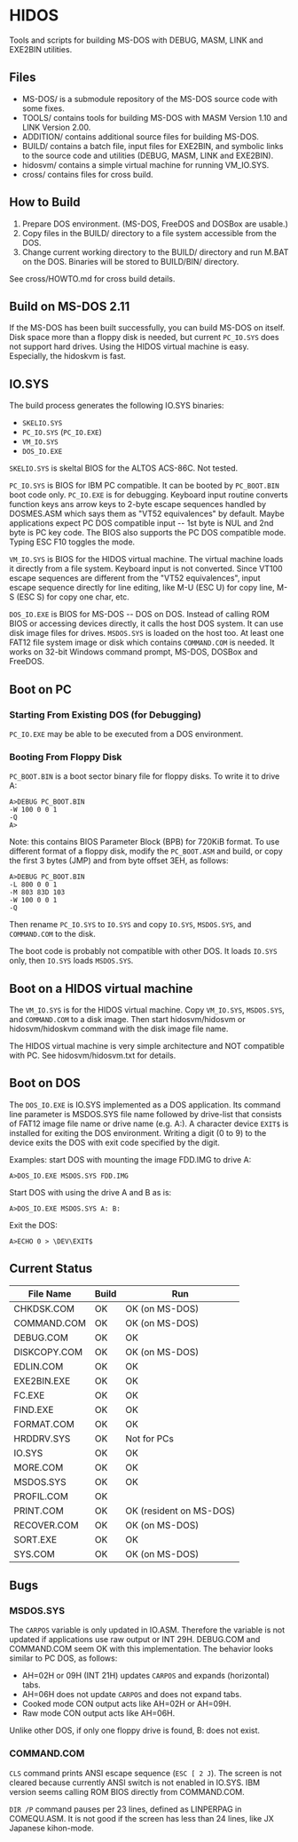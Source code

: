 # HIDOS

Tools and scripts for building MS-DOS with DEBUG, MASM, LINK and EXE2BIN utilities.

## Files

- MS-DOS/ is a submodule repository of the MS-DOS source code with some fixes.
- TOOLS/ contains tools for building MS-DOS with MASM Version 1.10 and LINK Version 2.00.
- ADDITION/ contains additional source files for building MS-DOS.
- BUILD/ contains a batch file, input files for EXE2BIN, and symbolic links to the source code and utilities (DEBUG, MASM, LINK and EXE2BIN).
- hidosvm/ contains a simple virtual machine for running VM_IO.SYS.
- cross/ contains files for cross build.

## How to Build

1. Prepare DOS environment.  (MS-DOS, FreeDOS and DOSBox are usable.)
2. Copy files in the BUILD/ directory to a file system accessible from the DOS.
3. Change current working directory to the BUILD/ directory and run M.BAT on the DOS.  Binaries will be stored to BUILD/BIN/ directory.

See cross/HOWTO.md for cross build details.

## Build on MS-DOS 2.11

If the MS-DOS has been built successfully, you can build MS-DOS on itself.
Disk space more than a floppy disk is needed, but current `PC_IO.SYS` does not support hard drives.
Using the HIDOS virtual machine is easy.
Especially, the hidoskvm is fast.

## IO.SYS

The build process generates the following IO.SYS binaries:

- `SKELIO.SYS`
- `PC_IO.SYS` (`PC_IO.EXE`)
- `VM_IO.SYS`
- `DOS_IO.EXE`

`SKELIO.SYS` is skeltal BIOS for the ALTOS ACS-86C.
Not tested.

`PC_IO.SYS` is BIOS for IBM PC compatible.
It can be booted by `PC_BOOT.BIN` boot code only.
`PC_IO.EXE` is for debugging.
Keyboard input routine converts function keys ans arrow keys to 2-byte escape sequences handled by DOSMES.ASM which says them as "VT52 equivalences" by default.
Maybe applications expect PC DOS compatible input -- 1st byte is NUL and 2nd byte is PC key code.
The BIOS also supports the PC DOS compatible mode.
Typing ESC F10 toggles the mode.

`VM_IO.SYS` is BIOS for the HIDOS virtual machine.
The virtual machine loads it directly from a file system.
Keyboard input is not converted.
Since VT100 escape sequences are different from the "VT52 equivalences", input escape sequence directly for line editing, like M-U (ESC U) for copy line, M-S (ESC S) for copy one char, etc.

`DOS_IO.EXE` is BIOS for MS-DOS -- DOS on DOS.
Instead of calling ROM BIOS or accessing devices directly, it calls the host DOS system.
It can use disk image files for drives.
`MSDOS.SYS` is loaded on the host too.
At least one FAT12 file system image or disk which contains `COMMAND.COM` is needed.
It works on 32-bit Windows command prompt, MS-DOS, DOSBox and FreeDOS.

## Boot on PC

### Starting From Existing DOS (for Debugging)

`PC_IO.EXE` may be able to be executed from a DOS environment.

### Booting From Floppy Disk

`PC_BOOT.BIN` is a boot sector binary file for floppy disks.
To write it to drive A:

```
A>DEBUG PC_BOOT.BIN
-W 100 0 0 1
-Q
A>
```

Note: this contains BIOS Parameter Block (BPB) for 720KiB format.
To use different format of a floppy disk, modify the `PC_BOOT.ASM` and build, or copy the first 3 bytes (JMP) and from byte offset 3EH, as follows:

```
A>DEBUG PC_BOOT.BIN
-L 800 0 0 1
-M 803 83D 103
-W 100 0 0 1
-Q
```

Then rename `PC_IO.SYS` to `IO.SYS` and copy `IO.SYS`, `MSDOS.SYS`, and `COMMAND.COM` to the disk.

The boot code is probably not compatible with other DOS.
It loads `IO.SYS` only, then `IO.SYS` loads `MSDOS.SYS`.

## Boot on a HIDOS virtual machine

The `VM_IO.SYS` is for the HIDOS virtual machine.
Copy `VM_IO.SYS`, `MSDOS.SYS`, and `COMMAND.COM` to a disk image.
Then start hidosvm/hidosvm or hidosvm/hidoskvm command with the disk image file name.

The HIDOS virtual machine is very simple architecture and NOT compatible with PC.
See hidosvm/hidosvm.txt for details.

## Boot on DOS

The `DOS_IO.EXE` is IO.SYS implemented as a DOS application.
Its command line parameter is MSDOS.SYS file name followed by drive-list that consists of FAT12 image file name or drive name (e.g. A:).
A character device `EXIT$` is installed for exiting the DOS environment.
Writing a digit (0 to 9) to the device exits the DOS with exit code specified by the digit.

Examples: start DOS with mounting the image FDD.IMG to drive A:

```
A>DOS_IO.EXE MSDOS.SYS FDD.IMG
```

Start DOS with using the drive A and B as is:

```
A>DOS_IO.EXE MSDOS.SYS A: B:
```

Exit the DOS:

```
A>ECHO 0 > \DEV\EXIT$
```

## Current Status

| File Name         | Build               | Run                        |
| ----------------- | ------------------- | -------------------------- |
| CHKDSK.COM        | OK                  | OK (on MS-DOS)             |
| COMMAND.COM       | OK                  | OK (on MS-DOS)             |
| DEBUG.COM         | OK                  | OK                         |
| DISKCOPY.COM      | OK                  | OK (on MS-DOS)             |
| EDLIN.COM         | OK                  | OK                         |
| EXE2BIN.EXE       | OK                  | OK                         |
| FC.EXE            | OK                  | OK                         |
| FIND.EXE          | OK                  | OK                         |
| FORMAT.COM        | OK                  | OK                         |
| HRDDRV.SYS        | OK                  | Not for PCs                |
| IO.SYS            | OK                  | OK                         |
| MORE.COM          | OK                  | OK                         |
| MSDOS.SYS         | OK                  | OK                         |
| PROFIL.COM        | OK                  |                            |
| PRINT.COM         | OK                  | OK (resident on MS-DOS)    |
| RECOVER.COM       | OK                  | OK (on MS-DOS)             |
| SORT.EXE          | OK                  | OK                         |
| SYS.COM           | OK                  | OK (on MS-DOS)             |

## Bugs

### MSDOS.SYS

The `CARPOS` variable is only updated in IO.ASM.
Therefore the variable is not updated if applications use raw output or INT 29H.
DEBUG.COM and COMMAND.COM seem OK with this implementation.
The behavior looks similar to PC DOS, as follows:

- AH=02H or 09H (INT 21H) updates `CARPOS` and expands (horizontal) tabs.
- AH=06H does not update `CARPOS` and does not expand tabs.
- Cooked mode CON output acts like AH=02H or AH=09H.
- Raw mode CON output acts like AH=06H.

Unlike other DOS, if only one floppy drive is found, B: does not exist.

### COMMAND.COM

`CLS` command prints ANSI escape sequence (`ESC [ 2 J`).
The screen is not cleared because currently ANSI switch is not enabled in IO.SYS.
IBM version seems calling ROM BIOS directly from COMMAND.COM.

`DIR /P` command pauses per 23 lines, defined as LINPERPAG in COMEQU.ASM.
It is not good if the screen has less than 24 lines, like JX Japanese kihon-mode.

